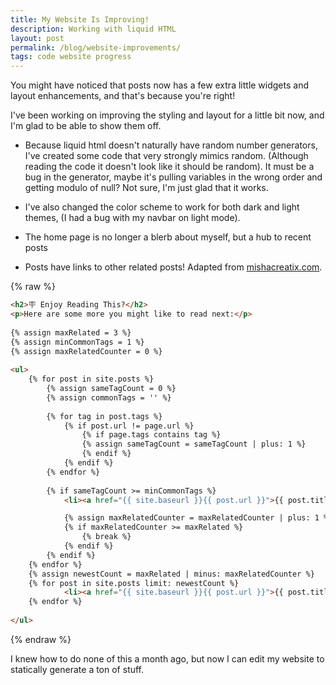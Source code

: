 ```yaml
---
title: My Website Is Improving!
description: Working with liquid HTML
layout: post
permalink: /blog/website-improvements/
tags: code website progress
---
```


You might have noticed that posts now has a few extra little widgets and layout enhancements, and that's because you're right!

I've been working on improving the styling and layout for a little bit now, and I'm glad to be able to show them off.

* Because liquid html doesn't naturally have random number generators, I've created some code that very strongly mimics random. (Although reading the code it doesn't look like it should be random). It must be a bug in the generator, maybe it's pulling variables in the wrong order and getting modulo of null? Not sure, I'm just glad that it works.

* I've also changed the color scheme to work for both dark and light themes, (I had a bug with my navbar on light mode).

* The home page is no longer a blerb about myself, but a hub to recent posts

* Posts have links to other related posts! Adapted from [mishacreatix.com](https://www.mishacreatrix.com/jekyll-related-posts).

{% raw %}
```html
<h2>🪧 Enjoy Reading This?</h2>
<p>Here are some more you might like to read next:</p>
    
{% assign maxRelated = 3 %}
{% assign minCommonTags = 1 %}
{% assign maxRelatedCounter = 0 %}
    
<ul>
	{% for post in site.posts %}
    	{% assign sameTagCount = 0 %}
        {% assign commonTags = '' %}
    
		{% for tag in post.tags %}
        	{% if post.url != page.url %}
            	{% if page.tags contains tag %}
            	{% assign sameTagCount = sameTagCount | plus: 1 %}
            	{% endif %}
            {% endif %}
		{% endfor %}
    
        {% if sameTagCount >= minCommonTags %}
    		<li><a href="{{ site.baseurl }}{{ post.url }}">{{ post.title }}</a></li>

            {% assign maxRelatedCounter = maxRelatedCounter | plus: 1 %}
            {% if maxRelatedCounter >= maxRelated %}
                {% break %}
            {% endif %}
		{% endif %}
	{% endfor %}
	{% assign newestCount = maxRelated | minus: maxRelatedCounter %}
	{% for post in site.posts limit: newestCount %} 
    		<li><a href="{{ site.baseurl }}{{ post.url }}">{{ post.title }}</a></li>
	{% endfor %}
		
</ul>
```
{% endraw %}

I knew how to do none of this a month ago, but now I can edit my website to statically generate a ton of stuff.